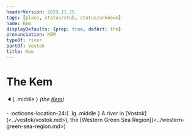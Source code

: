 ```yaml
---
headerVersion: 2023.11.25
tags: [place, status/stub, status/unknown]
name: Kem
displayDefaults: {prep: true, defArt: the}
pronunciation: KEM
typeOf: river
partOf: Vostok
title: Kem
---
```

# The Kem
:speaker:{ .middle } *(the [Kem](<./kem.md>))*  
<div class="grid cards ext-narrow-margin ext-one-column" markdown>
-    :octicons-location-24:{ .lg .middle } A river in [Vostok](<../vostok/vostok.md>), the [Western Green Sea Region](<../western-green-sea-region.md>)  
</div>



